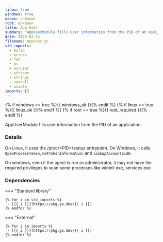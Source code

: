 ```yaml
---
linux: true
windows: true
macos: unknown
root: unknown
title: App User
summary: "AppUserModule fills user information from the PID of an application"
date: 2025-02-14
filename: appuser.go
std_imports:
  - bufio
  - errors
  - fmt
  - os
  - os/user
  - strconv
  - strings
  - syscall
  - unsafe
imports: []
---
```


{% if windows == true %}{{ windows_ok }}{% endif %}
{% if linux == true %}{{ linux_ok }}{% endif %}
{% if root == true %}{{ root_required }}{% endif %}

AppUserModule fills user information from the PID of an application

### Details


On Linux, it uses the /proc/\<PID>/status entrypoint. On Windows, it calls `OpenProcessToken`, `GetTokenInformation` and `LookupAccountSidW`.

On windows, even if the agent is run as administrator, it may not have the required privileges to scan some processes like wininit.exe, services.exe.

### Dependencies

=== "Standard library"

	{% for i in std_imports %}
	 - [{{ i }}](https://pkg.go.dev/{{ i }})
	{% endfor %}

=== "External"

	{% for i in imports %}
	 - [{{ i }}](https://pkg.go.dev/{{ i }})
	{% endfor %}
